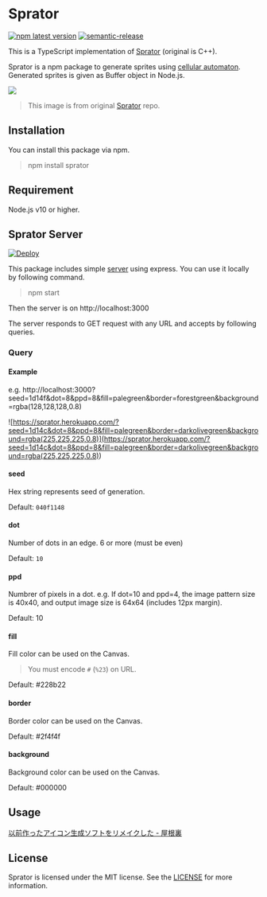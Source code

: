 # Sprator

[![npm latest version](https://img.shields.io/npm/v/sprator/latest.svg)](https://www.npmjs.com/package/sprator)
[![semantic-release](https://img.shields.io/badge/%20%20%F0%9F%93%A6%F0%9F%9A%80-semantic--release-e10079.svg)](https://github.com/semantic-release/semantic-release)

This is a TypeScript implementation of [Sprator](https://github.com/yurkth/sprator) (original is C++).

Sprator is a npm package to generate sprites using [cellular automaton](https://en.wikipedia.org/wiki/Cellular_automaton). Generated sprites is given as Buffer object in Node.js.

![](https://user-images.githubusercontent.com/59264002/72552708-d2453b80-38da-11ea-8059-5fb624933144.png)

> This image is from original [Sprator](https://github.com/yurkth/sprator) repo.

## Installation

You can install this package via npm.

> npm install sprator

## Requirement

Node.js v10 or higher.

## Sprator Server

[![Deploy](https://www.herokucdn.com/deploy/button.svg)](https://heroku.com/deploy)

This package includes simple [server](/Sprator-ts/server.ts) using express. You can use it locally by following command.

> npm start

Then the server is on http://localhost:3000

The server responds to GET request with any URL and accepts by following queries.

### Query

#### Example

e.g. http://localhost:3000?seed=1d14f&dot=8&ppd=8&fill=palegreen&border=forestgreen&background=rgba(128,128,128,0.8)

![https://sprator.herokuapp.com/?seed=1d14c&dot=8&ppd=8&fill=palegreen&border=darkolivegreen&background=rgba(225,225,225,0.8)](<https://sprator.herokuapp.com/?seed=1d14c&dot=8&ppd=8&fill=palegreen&border=darkolivegreen&background=rgba(225,225,225,0.8)>)

#### seed

Hex string represents seed of generation.

Default: `040f1148`

#### dot

Number of dots in an edge. 6 or more (must be even)

Default: `10`

#### ppd

Numbrer of pixels in a dot. e.g. If dot=10 and ppd=4, the image pattern size is 40x40, and output image size is 64x64 (includes 12px margin).

Default: 10

#### fill

Fill color can be used on the Canvas.

> You must encode `#` (`%23`) on URL.

Default: #228b22

#### border

Border color can be used on the Canvas.

Default: #2f4f4f

#### background

Background color can be used on the Canvas.

Default: #000000

## Usage

[以前作ったアイコン生成ソフトをリメイクした - 屋根裏](https://yurkth.hateblo.jp/entry/sprite-generator)

## License

Sprator is licensed under the MIT license. See the [LICENSE](/LICENSE) for more information.

